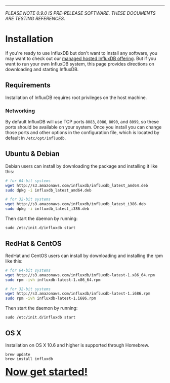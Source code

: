 ---
_PLEASE NOTE 0.9.0 IS PRE-RELEASE SOFTWARE. THESE DOCUMENTS ARE TESTING REFERENCES_.

# Installation

If you're ready to use InfluxDB but don't want to install any software, you may want to check out our [managed hosted InfluxDB offering](http://customers.influxdb.com). But if you want to run your own InfluxDB system, this page provides directions on downloading and starting InfluxDB.

## Requirements
Installation of InfluxDB requires root privileges on the host machine.

### Networking
By default InfluxDB will use TCP ports `8083`, `8086`, `8090`, and `8099`, so these ports should be available on your system. Once you install you can change those ports and other options in the configuration file, which is located by default in `/etc/opt/influxdb`.

## Ubuntu & Debian
Debian users can install by downloading the package and installing it like this:

```bash
# for 64-bit systems
wget http://s3.amazonaws.com/influxdb/influxdb_latest_amd64.deb
sudo dpkg -i influxdb_latest_amd64.deb

# for 32-bit systems
wget http://s3.amazonaws.com/influxdb/influxdb_latest_i386.deb
sudo dpkg -i influxdb_latest_i386.deb
```

Then start the daemon by running:

```
sudo /etc/init.d/influxdb start
```

## RedHat & CentOS
RedHat and CentOS users can install by downloading and installing the rpm like this:

```bash
# for 64-bit systems
wget http://s3.amazonaws.com/influxdb/influxdb-latest-1.x86_64.rpm
sudo rpm -ivh influxdb-latest-1.x86_64.rpm

# for 32-bit systems
wget http://s3.amazonaws.com/influxdb/influxdb-latest-1.i686.rpm
sudo rpm -ivh influxdb-latest-1.i686.rpm
```

Then start the daemon by running:

```
sudo /etc/init.d/influxdb start
```

## OS X
Installation on OS X 10.6 and higher is supported through Homebrew.

```
brew update
brew install influxdb
```
<a href="getting_started.html"><font size="6"><b>Now get started!</b></font></a>
